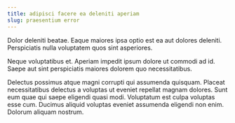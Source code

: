 ```yaml
---
title: adipisci facere ea deleniti aperiam
slug: praesentium error
---
```


Dolor deleniti beatae. Eaque maiores ipsa optio est ea aut dolores deleniti. Perspiciatis nulla voluptatem quos sint asperiores.

Neque voluptatibus et. Aperiam impedit ipsum dolore ut commodi ad id. Saepe aut sint perspiciatis maiores dolorem quo necessitatibus.

Delectus possimus atque magni corrupti qui assumenda quisquam. Placeat necessitatibus delectus a voluptas ut eveniet repellat magnam dolores. Sunt eum quae qui saepe eligendi quasi modi. Voluptatum est culpa voluptas esse cum. Ducimus aliquid voluptas eveniet assumenda eligendi non enim. Dolorum aliquam nostrum.
